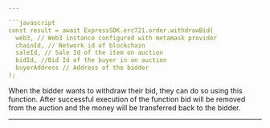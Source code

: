 ```yaml
---

```javascript
const result = await ExpressSDK.erc721.order.withdrawBid(
  web3, // Web3 instance configured with metamask provider
  chainId, // Network id of blockchain
  saleId, // Sale Id of the item on auction
  bidId, //Bid Id of the buyer in an auction
  buyerAddress // Address of the bidder
);
```

When the bidder wants to withdraw their bid, they can do so using this function. After successful execution of the function bid will be removed from the auction and the money will be transferred back to the bidder.

---
```

